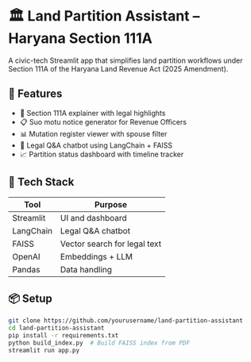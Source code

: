 # 🏛️ Land Partition Assistant – Haryana Section 111A

A civic-tech Streamlit app that simplifies land partition workflows under Section 111A of the Haryana Land Revenue Act (2025 Amendment).

## 🚀 Features

- 📖 Section 111A explainer with legal highlights
- 📋 Suo motu notice generator for Revenue Officers
- 📊 Mutation register viewer with spouse filter
- 💬 Legal Q&A chatbot using LangChain + FAISS
- 📈 Partition status dashboard with timeline tracker

## 🧠 Tech Stack

| Tool        | Purpose                          |
|-------------|----------------------------------|
| Streamlit   | UI and dashboard                 |
| LangChain   | Legal Q&A chatbot                |
| FAISS       | Vector search for legal text     |
| OpenAI      | Embeddings + LLM                 |
| Pandas      | Data handling                    |

## 📦 Setup

```bash
git clone https://github.com/yourusername/land-partition-assistant
cd land-partition-assistant
pip install -r requirements.txt
python build_index.py  # Build FAISS index from PDF
streamlit run app.py

